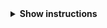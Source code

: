 <details><summary><b>Show instructions</b></summary>

1. Install the preset:

    ```sh
    npm install --save-dev size-limit @size-limit/file
    ```
